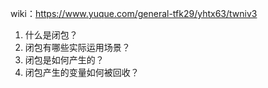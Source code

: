 wiki：https://www.yuque.com/general-tfk29/yhtx63/twniv3

1. 什么是闭包？
2. 闭包有哪些实际运用场景？
3. 闭包是如何产生的？
4. 闭包产生的变量如何被回收？